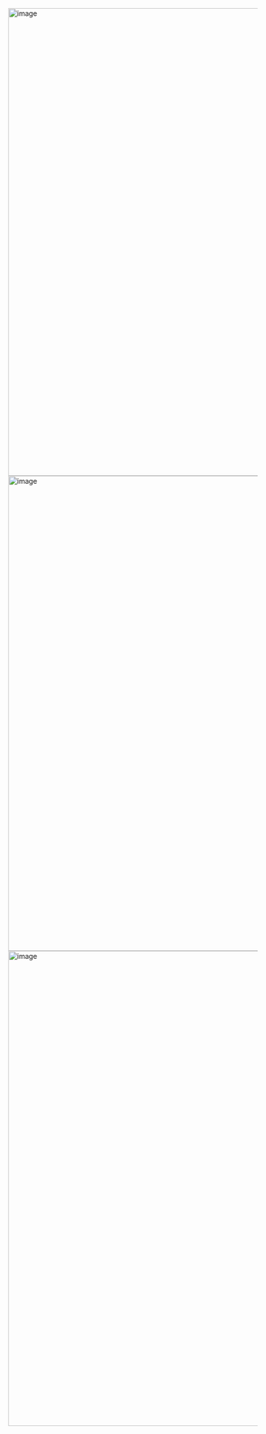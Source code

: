 <img width="945" alt="image" src="https://github.com/fathima7674/Product_Landing_Page/assets/97104966/54f40f0e-1c23-4bba-b914-046325a89085">
<img width="960" alt="image" src="https://github.com/fathima7674/Product_Landing_Page/assets/97104966/12ee4888-45e5-450e-af9c-490dc44e5eb2">
<img width="960" alt="image" src="https://github.com/fathima7674/Product_Landing_Page/assets/97104966/d1f99733-5e8d-427a-a24a-3994db054a87">
